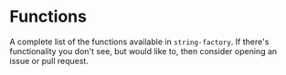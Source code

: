 # Functions

A complete list of the functions available in `string-factory`. If there's functionality you don't see, but would like to, then consider opening an issue or pull request.
